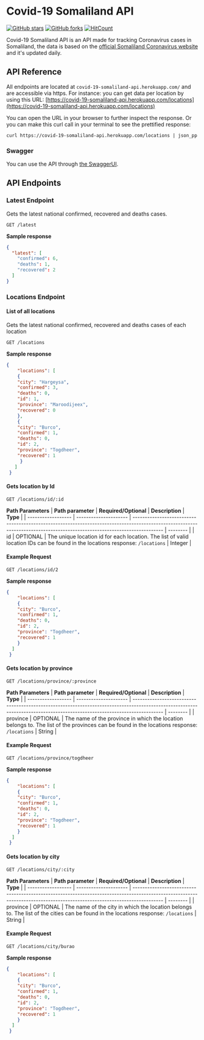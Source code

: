 # Covid-19 Somaliland API
[![GitHub stars](https://img.shields.io/github/stars/Abdirahiim/covid-19-somaliland-api)](https://github.com/Abdirahiim/covid-19-somaliland-api/stargazers)
[![GitHub forks](https://img.shields.io/github/forks/Abdirahiim/covid-19-somaliland-api)](https://github.com/Abdirahiim/covid-19-somaliland-api/network/members)
[![HitCount](http://hits.dwyl.com/Abdirahiim/covid-19-somaliland-api.svg)](http://hits.dwyl.com/Abdirahiim/covid-19-somaliland-api)

Covid-19 Somaliland API is an API made for tracking Coronavirus cases in Somaliland, the data is based on the [official Somaliland Coronavirus website](https://somalilandcoronavirus.com)  and it's updated daily.

## API Reference

All endpoints are located at ``covid-19-somaliland-api.herokuapp.com/`` and are accessible via https. For instance: you can get data per location by using this URL:
[https://covid-19-somaliland-api.herokuapp.com/locations](https://covid-19-somaliland-api.herokuapp.com/locations)

You can open the URL in your browser to further inspect the response. Or you can make this curl call in your terminal to see the prettified response:

```
curl https://covid-19-somaliland-api.herokuapp.com/locations | json_pp
```

### Swagger

You can use the API through [the SwaggerUI](https://covid-19-somaliland-api.herokuapp.com).

## API Endpoints

### Latest Endpoint

Gets the latest national confirmed, recovered and deaths cases.

```http
GET /latest
```

__Sample response__
```json
{
  "latest": [
    "confirmed": 6,
    "deaths": 1,
    "recovered": 2
  ]
}
```

### Locations Endpoint

#### List of all locations

Gets the latest national confirmed, recovered and deaths cases of each location

```http
GET /locations
```

__Sample response__
```json
{
    "locations": [
    {
    "city": "Hargeysa",
    "confirmed": 3,
    "deaths": 0,
    "id": 1,
    "province": "Maroodijeex",
    "recovered": 0
    },
    {
    "city": "Burco",
    "confirmed": 1,
    "deaths": 0,
    "id": 2,
    "province": "Togdheer",
    "recovered": 1
     }
   ]
 }
```

#### Gets location by Id

```http
GET /locations/id/:id
```
__Path Parameters__
| __Path parameter__ | __Required/Optional__ | __Description__                                                                                                                                                          | __Type__ |
| ------------------ | --------------------- | ------------------------------------------------------------------------------------------------------------------------------------------------------------------------ | -------- |
| id                 | OPTIONAL              | The unique location id for each location. The list of valid location IDs can be found in the locations response: ``/locations`` | Integer  |

#### Example Request
```http
GET /locations/id/2
```

__Sample response__
```json
{
    "locations": [
    {
    "city": "Burco",
    "confirmed": 1,
    "deaths": 0,
    "id": 2,
    "province": "Togdheer",
    "recovered": 1
    }
  ]
 }
```

#### Gets location by province

```http
GET /locations/province/:province
```
__Path Parameters__
| __Path parameter__ | __Required/Optional__ | __Description__                                                                                                                                                          | __Type__ |
| ------------------ | --------------------- | ------------------------------------------------------------------------------------------------------------------------------------------------------------------------ | -------- |
| province                 | OPTIONAL              | The name of the province in which the location belongs to. The list of the provinces can be found in the locations response: ``/locations`` | String  |

#### Example Request
```http
GET /locations/province/togdheer
```

__Sample response__
```json
{
    "locations": [
    {
    "city": "Burco",
    "confirmed": 1,
    "deaths": 0,
    "id": 2,
    "province": "Togdheer",
    "recovered": 1
    }
  ]
 }
```

#### Gets location by city

```http
GET /locations/city/:city
```
__Path Parameters__
| __Path parameter__ | __Required/Optional__ | __Description__                                                                                                                                                          | __Type__ |
| ------------------ | --------------------- | ------------------------------------------------------------------------------------------------------------------------------------------------------------------------ | -------- |
| province                 | OPTIONAL              | The name of the city in which the location belongs to. The list of the cities can be found in the locations response: ``/locations`` | String  |

#### Example Request
```http
GET /locations/city/burao
```

__Sample response__
```json
{
    "locations": [
    {
    "city": "Burco",
    "confirmed": 1,
    "deaths": 0,
    "id": 2,
    "province": "Togdheer",
    "recovered": 1
    }
  ]
 }
```
